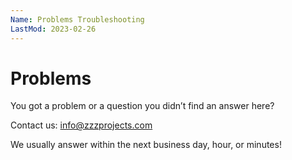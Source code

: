 ```yaml
---
Name: Problems Troubleshooting
LastMod: 2023-02-26
---
```


# Problems

You got a problem or a question you didn’t find an answer here?

Contact us: <a href="mailto:info@zzzprojects.com">info@zzzprojects.com</a>

We usually answer within the next business day, hour, or minutes!
